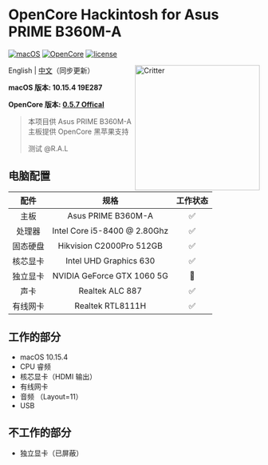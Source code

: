 # OpenCore Hackintosh for Asus PRIME B360M-A

[![macOS](https://img.shields.io/badge/macOS-10.15.4-orange)](https://www.apple.com.cn/macos/catalina/)
[![OpenCore](https://img.shields.io/badge/OpenCore-0.5.7-9cf)](https://github.com/acidanthera/OpenCorePkg)
[![license](https://img.shields.io/badge/license-Anti%20996-blue.svg)](https://github.com/996icu/996.ICU/blob/master/LICENSE)

<img align="right" src="https://support.apple.com/content/dam/edam/applecare/images/en_US/macos/psp-mini-hero-macos-high-sierra-whats-new_2x.png" alt="Critter" width="250">

English | [中文](https://github.com/tonyleelyy/OpenCore-Hackintosh-Dell-G3-3579/blob/master/README_CN.md)（同步更新）

**macOS 版本: 10.15.4 19E287**

**OpenCore 版本: [0.5.7 Offical](https://github.com/acidanthera/OpenCorePkg/releases/tag/0.5.7)**

> 本项目供 Asus PRIME B360M-A 主板提供 OpenCore 黑苹果支持
>
> 测试 @R.A.L


## 电脑配置

| 配件 | 规格 | 工作状态 |
| :------------: | :------: | :--------: |
| 主板 | Asus PRIME B360M-A | ✅ |
| 处理器 | Intel Core i5-8400 @ 2.80Ghz | ✅ |
| 固态硬盘 | Hikvision C2000Pro 512GB | ✅ |
| 核芯显卡 | Intel UHD Graphics 630 | ✅ |
| 独立显卡 | NVIDIA GeForce GTX 1060 5G | 🚫 |
| 声卡 | Realtek ALC 887 | ✅ |
| 有线网卡 | Realtek RTL8111H | ✅ |

## 工作的部分

- macOS 10.15.4
- CPU 睿频
- 核芯显卡（HDMI 输出）
- 有线网卡
- 音频 （Layout=11）
- USB

## 不工作的部分

- 独立显卡（已屏蔽）
